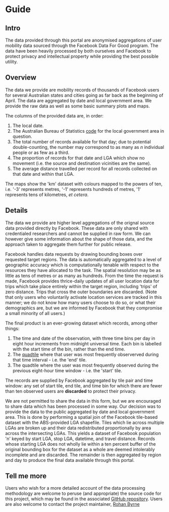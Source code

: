 # Guide

## Intro

The data provided through this portal are anonymised aggregations of user mobility data
sourced through the Facebook Data For Good program.
The data have been heavily processed by both ourselves and Facebook to protect privacy and
intellectual property while providing the best possible utility.

## Overview

The data we provide are mobility records of thousands of Facebook users for several Australian states and cities
going as far back as the beginning of April. The data are aggregated by date and local government area.
We provide the raw data as well as some basic summary plots and maps.

The columns of the provided data are, in order:
1) The local date.
2) The Australian Bureau of Statistics
[code](https://www.abs.gov.au/ausstats/abs@.nsf/Lookup/by%20Subject/1270.0.55.003~July%202019~Main%20Features~Local%20Government%20Areas%20(LGAs)~2)
for the local government area in question.
3) The total number of records available for that day; due to potential double-counting,
the number may correspond to as many as *n* individual people or as few as a third.
4) The proportion of records for that date and LGA which show no movement
(i.e. the source and destination vicinities are the same).
5) The average distance travelled per record for all records collected on that date and within that LGA.

The maps show the 'km' dataset with colours mapped to the powers of ten,
i.e. '-3' represents metres, '-1' represents hundreds of metres, '1' represents tens of kilometres, *et cetera*.

## Details

The data we provide are higher level aggregations of the orignal source data provided directly by Facebook.
These data are only shared with credentialed researchers and cannot be supplied in raw form.
We can however give some information about the shape of those data, and the approach taken
to aggregate them further for public release.

Facebook handles data requests by drawing bounding boxes over requested target regions.
The data is automatically aggregated to a level of geographic accuracy which is computationally tenable with respect
to the resources they have allocated to the task. The spatial resolution may be as little
as tens of metres or as many as hundreds. From the time the request is made, Facebook provides
thrice-daily updates of all user location data for trips which take place entirely
within the target region, including 'trips' of zero distance. Trips that cross the outer boundaries
are discarded.
(Note that only users who voluntarily activate location services are tracked in this manner;
we do not know how many users choose to do so, or what their demographics are,
but we are informed by Facebook that they compromise a small minority of all users.)

The final product is an ever-growing dataset which records, among other things:
1) The time and date of the observation, with three time bins per day in eight hour increments from midnight universal time.
Each bin is labelled with the start time of the bin, rather than the end time.
2) The [quadtile](https://docs.microsoft.com/en-us/bingmaps/articles/bing-maps-tile-system)
where that user was most frequently observerved during that time interval - i.e. the 'end' tile.
3) The quadtile where the user was most frequently observed during the previous eight-hour time window - i.e. the 'start' tile.

The records are supplied by Facebook aggregated by tile pair and time window: any set of start tile, end tile, and time bin
for which there are fewer than ten observed users are **discarded** to protect their privacy.

We are not permitted to share the data in this form, but we are encouraged to share data which has been processed
in some way. Our decision was to provide the data to the public aggregated by date and local government area.
This is done by performing a spatial join of the Facebook tile-based dataset with the ABS-provided LGA shapefile.
Tiles which lie across multiple LGAs are broken up and their data redistributed proportionally by area
across the intersecting LGAs. This yields a dataset of Facebook population 'n' keyed by
start LGA, stop LGA, datetime, and travel distance. Records whose starting LGA does not wholly lie within a ten percent buffer
of the original bounding box for the dataset as a whole are deemed intolerably incomplete and are discarded.
The remainder is then aggregated by region and day to produce the final data available through this portal.

## Tell me more

Users who wish for a more detailed account of the data processing methodology are welcome to peruse (and appropriate)
the source code for this project, which may be found in the associated [GitHub repository](github.com/rsbyrne/mobility-aus).
Users are also welcome to contact the project maintainer, [Rohan Byrne](mailto:rohan.byrne@unimelb.edu.au)
